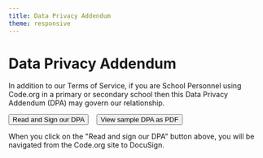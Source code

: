 ```yaml
---
title: Data Privacy Addendum
theme: responsive
---
```


# Data Privacy Addendum

In addition to our Terms of Service, if you are School Personnel using Code.org in a primary or secondary school then this Data Privacy Addendum (DPA) may govern our relationship. 

[<button>Read and Sign our DPA</button>](https://na2.docusign.net/Member/PowerFormSigning.aspx?PowerFormId=3219d6ec-4af2-4fd3-b811-cd93a2b2a11b&env=na2&acct=66bab3ee-40e1-40e3-ad7f-7576ba73668c) &nbsp;&nbsp; [<button>View sample DPA as PDF</button>](/sample-dpa.pdf)

When you click on the "Read and sign our DPA" button above, you will be navigated from the Code.org site to DocuSign. 
